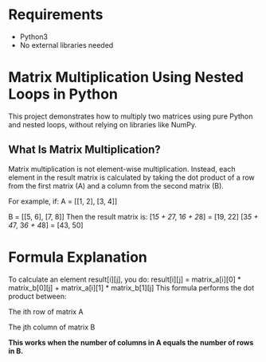 # Requirements
- Python3
- No external libraries needed

  
# Matrix Multiplication Using Nested Loops in Python
This project demonstrates how to multiply two matrices using pure Python and nested loops, without relying on libraries like NumPy.

## What Is Matrix Multiplication?
Matrix multiplication is not element-wise multiplication. Instead, each element in the result matrix is calculated by taking the dot product of a row from the first matrix (A) and a column from the second matrix (B).

For example, if:
A = [[1, 2],
     [3, 4]]

B = [[5, 6],
     [7, 8]]
Then the result matrix is:
[1*5 + 2*7, 1*6 + 2*8] = [19, 22]
[3*5 + 4*7, 3*6 + 4*8] = [43, 50]


# Formula Explanation
To calculate an element result[i][j], you do:
result[i][j] = matrix_a[i][0] * matrix_b[0][j] + matrix_a[i][1] * matrix_b[1][j]
This formula performs the dot product between:

The ith row of matrix A

The jth column of matrix B

**This works when the number of columns in A equals the number of rows in B.**
